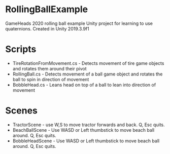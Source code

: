 # RollingBallExample
 GameHeads 2020 rolling ball example Unity project for learning to use quaternions.
 Created in Unity 2019.3.9f1

# Scripts
* TireRotationFromMovement.cs - Detects movement of tire game objects and rotates them around their pivot
* RollingBall.cs - Detects movement of a ball game object and rotates the ball to spin in direction of movement
* BobbleHead.cs - Leans head on top of a ball to lean into direction of movement

# Scenes
* TractorScene - use W,S to move tractor forwards and back. Q, Esc quits.
* BeachBallScene - Use WASD or Left thumbstick to move beach ball around. Q, Esc quits.
* BobbleHeadScene - Use WASD or Left thumbstick to move beach ball around. Q, Esc quits.
